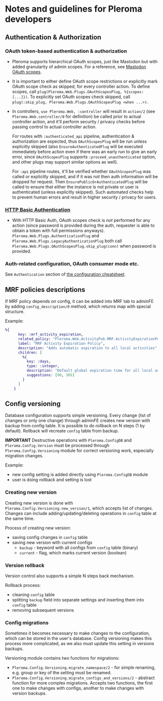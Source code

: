 # Notes and guidelines for Pleroma developers

## Authentication & Authorization

### OAuth token-based authentication & authorization

* Pleroma supports hierarchical OAuth scopes, just like Mastodon but with added granularity of admin scopes. For a reference, see [Mastodon OAuth scopes](https://docs.joinmastodon.org/api/oauth-scopes/).

* It is important to either define OAuth scope restrictions or explicitly mark OAuth scope check as skipped, for every controller action. To define scopes, call `plug(Pleroma.Web.Plugs.OAuthScopesPlug, %{scopes: [...]})`. To explicitly set OAuth scopes check skipped, call `plug(:skip_plug, Pleroma.Web.Plugs.OAuthScopesPlug <when ...>)`.

* In controllers, `use Pleroma.Web, :controller` will result in `action/2` (see `Pleroma.Web.controller/0` for definition) be called prior to actual controller action, and it'll perform security / privacy checks before passing control to actual controller action.

  For routes with `:authenticated_api` pipeline, authentication & authorization are expected, thus `OAuthScopesPlug` will be run unless explicitly skipped (also `EnsureAuthenticatedPlug` will be executed immediately before action even if there was an early run to give an early error, since `OAuthScopesPlug` supports `:proceed_unauthenticated` option, and other plugs may support similar options as well).

  For `:api` pipeline routes, it'll be verified whether `OAuthScopesPlug` was called or explicitly skipped, and if it was not then auth information will be dropped for request. Then `EnsurePublicOrAuthenticatedPlug` will be called to ensure that either the instance is not private or user is authenticated (unless explicitly skipped). Such automated checks help to prevent human errors and result in higher security / privacy for users.

### [HTTP Basic Authentication](https://developer.mozilla.org/en-US/docs/Web/HTTP/Headers/Authorization)

* With HTTP Basic Auth, OAuth scopes check is _not_ performed for any action (since password is provided during the auth, requester is able to obtain a token with full permissions anyways). `Pleroma.Web.Plugs.AuthenticationPlug` and `Pleroma.Web.Plugs.LegacyAuthenticationPlug` both call `Pleroma.Web.Plugs.OAuthScopesPlug.skip_plug(conn)` when password is provided.

### Auth-related configuration, OAuth consumer mode etc.

See `Authentication` section of [the configuration cheatsheet](configuration/cheatsheet.md#authentication).

## MRF policies descriptions

If MRF policy depends on config, it can be added into MRF tab to adminFE by adding `config_description/0` method, which returns map with special structure.

Example:

```elixir
%{
      key: :mrf_activity_expiration,
      related_policy: "Pleroma.Web.ActivityPub.MRF.ActivityExpirationPolicy",
      label: "MRF Activity Expiration Policy",
      description: "Adds automatic expiration to all local activities",
      children: [
        %{
          key: :days,
          type: :integer,
          description: "Default global expiration time for all local activities (in days)",
          suggestions: [90, 365]
        }
      ]
    }
```

## Config versioning

Database configuration supports simple versioning. Every change (list of changes or only one change) through adminFE creates new version with backup from config table. It is possible to do rollback on N steps (1 by default). Rollback will recreate `config` table from backup.

**IMPORTANT** Destructive operations with `Pleroma.ConfigDB` and `Pleroma.Config.Version` must be processed through `Pleroma.Config.Versioning` module for correct versioning work, especially migration changes.

Example:

* new config setting is added directly using `Pleroma.ConfigDB` module
* user is doing rollback and setting is lost

### Creating new version

Creating new version is done with `Pleroma.Config.Versioning.new_version/1`, which accepts list of changes. Changes can include adding/updating/deleting operations in `config` table at the same time.

Process of creating new version:

* saving config changes in `config` table
* saving new version with current configs
  * `backup` - keyword with all configs from `config` table (binary)
  * `current` - flag, which marks current version (boolean)

### Version rollback

Version control also supports a simple N steps back mechanism.

Rollback process:

* cleaning `config` table
* splitting `backup` field into separate settings and inserting them into `config` table
* removing subsequent versions

### Config migrations

Sometimes it becomes necessary to make changes to the configuration, which can be stored in the user's database. Config versioning makes this process more complicated, as we also must update this setting in versions backups.

Versioning module contains two functions for migrations:

* `Pleroma.Config.Versioning.migrate_namespace/2` - for simple renaming, e.g. group or key of the setting must be renamed.
* `Pleroma.Config.Versioning.migrate_configs_and_versions/2` - abstract function for more complex migrations. Accepts two functions, the first one to make changes with configs, another to make changes with version backups.
